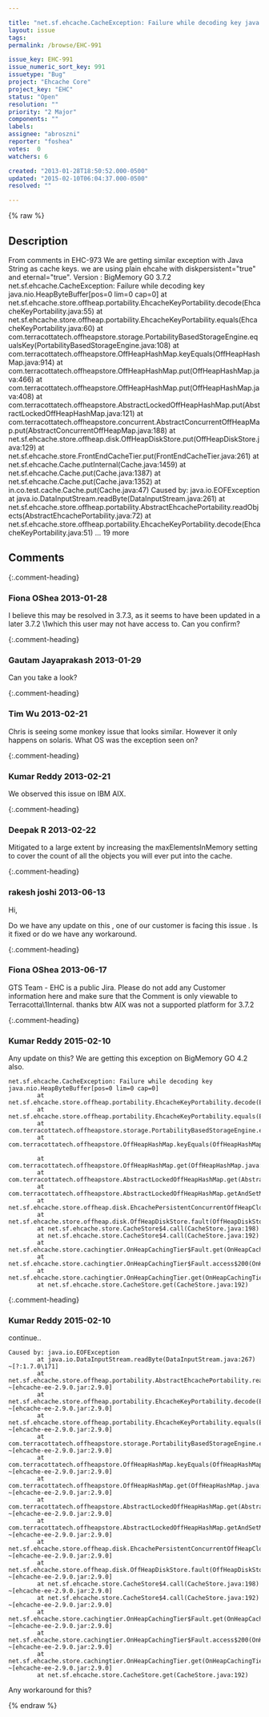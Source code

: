 ```yaml
---

title: "net.sf.ehcache.CacheException: Failure while decoding key java.nio.HeapByteBuffer[pos=0 lim=0 cap=0]"
layout: issue
tags: 
permalink: /browse/EHC-991

issue_key: EHC-991
issue_numeric_sort_key: 991
issuetype: "Bug"
project: "Ehcache Core"
project_key: "EHC"
status: "Open"
resolution: ""
priority: "2 Major"
components: ""
labels: 
assignee: "abroszni"
reporter: "foshea"
votes:  0
watchers: 6

created: "2013-01-28T18:50:52.000-0500"
updated: "2015-02-10T06:04:37.000-0500"
resolved: ""

---
```




{% raw %}



## Description

<div markdown="1" class="description">

From comments in EHC-973
We are getting similar exception with Java String as cache keys.
we are using plain ehcahe with diskpersistent="true" and eternal="true".
Version : BigMemory G0 3.7.2
net.sf.ehcache.CacheException: Failure while decoding key java.nio.HeapByteBuffer[pos=0 lim=0 cap=0]
        at net.sf.ehcache.store.offheap.portability.EhcacheKeyPortability.decode(EhcacheKeyPortability.java:55)
        at net.sf.ehcache.store.offheap.portability.EhcacheKeyPortability.equals(EhcacheKeyPortability.java:60)
        at com.terracottatech.offheapstore.storage.PortabilityBasedStorageEngine.equalsKey(PortabilityBasedStorageEngine.java:108)
        at com.terracottatech.offheapstore.OffHeapHashMap.keyEquals(OffHeapHashMap.java:914)
        at com.terracottatech.offheapstore.OffHeapHashMap.put(OffHeapHashMap.java:466)
        at com.terracottatech.offheapstore.OffHeapHashMap.put(OffHeapHashMap.java:408)
        at com.terracottatech.offheapstore.AbstractLockedOffHeapHashMap.put(AbstractLockedOffHeapHashMap.java:121)
        at com.terracottatech.offheapstore.concurrent.AbstractConcurrentOffHeapMap.put(AbstractConcurrentOffHeapMap.java:188)
        at net.sf.ehcache.store.offheap.disk.OffHeapDiskStore.put(OffHeapDiskStore.java:129)
        at net.sf.ehcache.store.FrontEndCacheTier.put(FrontEndCacheTier.java:261)
        at net.sf.ehcache.Cache.putInternal(Cache.java:1459)
        at net.sf.ehcache.Cache.put(Cache.java:1387)
        at net.sf.ehcache.Cache.put(Cache.java:1352)
        at in.co.test.cache.Cache.put(Cache.java:47)
Caused by: java.io.EOFException
        at java.io.DataInputStream.readByte(DataInputStream.java:261)
        at net.sf.ehcache.store.offheap.portability.AbstractEhcachePortability.readObjects(AbstractEhcachePortability.java:72)
        at net.sf.ehcache.store.offheap.portability.EhcacheKeyPortability.decode(EhcacheKeyPortability.java:51)
        ... 19 more

</div>

## Comments


{:.comment-heading}
### **Fiona OShea** <span class="date">2013-01-28</span>

<div markdown="1" class="comment">

I believe this may be resolved in 3.7.3, as it seems to have been updated in a later 3.7.2 \1which this user may not have access to.
Can you confirm?

</div>


{:.comment-heading}
### **Gautam Jayaprakash** <span class="date">2013-01-29</span>

<div markdown="1" class="comment">

Can you take a look?

</div>


{:.comment-heading}
### **Tim Wu** <span class="date">2013-02-21</span>

<div markdown="1" class="comment">

Chris is seeing some monkey issue that looks similar. However it only happens on solaris. What OS was the exception seen on?

</div>


{:.comment-heading}
### **Kumar Reddy** <span class="date">2013-02-21</span>

<div markdown="1" class="comment">

 We observed this issue on IBM AIX.

</div>


{:.comment-heading}
### **Deepak R** <span class="date">2013-02-22</span>

<div markdown="1" class="comment">

Mitigated to a large extent by increasing the maxElementsInMemory setting to cover the count of all the objects you will ever put into the cache.

</div>


{:.comment-heading}
### **rakesh joshi** <span class="date">2013-06-13</span>

<div markdown="1" class="comment">

Hi,

Do we have any update on this , one of our customer is facing this issue . Is it fixed or do we have any workaround.

</div>


{:.comment-heading}
### **Fiona OShea** <span class="date">2013-06-17</span>

<div markdown="1" class="comment">

GTS Team - EHC is a public Jira. Please do not add any Customer information here and make sure that the Comment is only viewable to Terracotta\1Internal. thanks
btw AIX was not a supported platform for 3.7.2

</div>


{:.comment-heading}
### **Kumar Reddy** <span class="date">2015-02-10</span>

<div markdown="1" class="comment">

Any update on this? We are getting this exception on BigMemory GO 4.2 also.


```
net.sf.ehcache.CacheException: Failure while decoding key
java.nio.HeapByteBuffer[pos=0 lim=0 cap=0]
        at net.sf.ehcache.store.offheap.portability.EhcacheKeyPortability.decode(EhcacheKeyPortability.java:57)
        at net.sf.ehcache.store.offheap.portability.EhcacheKeyPortability.equals(EhcacheKeyPortability.java:62)
        at 
com.terracottatech.offheapstore.storage.PortabilityBasedStorageEngine.equalsKey(PortabilityBasedStorageEngine.java:114)
        at
com.terracottatech.offheapstore.OffHeapHashMap.keyEquals(OffHeapHashMap.java:921)

        at com.terracottatech.offheapstore.OffHeapHashMap.get(OffHeapHashMap.java:269)
        at
com.terracottatech.offheapstore.AbstractLockedOffHeapHashMap.get(AbstractLockedOffHeapHashMap.java:88)
        at
com.terracottatech.offheapstore.AbstractLockedOffHeapHashMap.getAndSetMetadata(AbstractLockedOffHeapHashMap.java:286)
        at  net.sf.ehcache.store.offheap.disk.EhcachePersistentConcurrentOffHeapClockCache.getAndPin(EhcachePersistentConcurrentOffHeapClockCache.java:150)
        at net.sf.ehcache.store.offheap.disk.OffHeapDiskStore.fault(OffHeapDiskStore.java:385)
        at net.sf.ehcache.store.CacheStore$4.call(CacheStore.java:198)
        at net.sf.ehcache.store.CacheStore$4.call(CacheStore.java:192)
        at net.sf.ehcache.store.cachingtier.OnHeapCachingTier$Fault.get(OnHeapCachingTier.java:334)
        at net.sf.ehcache.store.cachingtier.OnHeapCachingTier$Fault.access$200(OnHeapCachingTier.java:311)
        at net.sf.ehcache.store.cachingtier.OnHeapCachingTier.get(OnHeapCachingTier.java:175)
        at net.sf.ehcache.store.CacheStore.get(CacheStore.java:192)
```


</div>


{:.comment-heading}
### **Kumar Reddy** <span class="date">2015-02-10</span>

<div markdown="1" class="comment">

continue..


```
Caused by: java.io.EOFException
        at java.io.DataInputStream.readByte(DataInputStream.java:267) ~[?:1.7.0\171]
        at
net.sf.ehcache.store.offheap.portability.AbstractEhcachePortability.readObjects(AbstractEhcachePortability.java:72)
~[ehcache-ee-2.9.0.jar:2.9.0]
        at
net.sf.ehcache.store.offheap.portability.EhcacheKeyPortability.decode(EhcacheKeyPortability.java:53)
~[ehcache-ee-2.9.0.jar:2.9.0]
        at
net.sf.ehcache.store.offheap.portability.EhcacheKeyPortability.equals(EhcacheKeyPortability.java:62)
~[ehcache-ee-2.9.0.jar:2.9.0]
        at
com.terracottatech.offheapstore.storage.PortabilityBasedStorageEngine.equalsKey(PortabilityBasedStorageEngine.java:114)
~[ehcache-ee-2.9.0.jar:2.9.0]
        at
com.terracottatech.offheapstore.OffHeapHashMap.keyEquals(OffHeapHashMap.java:921)
~[ehcache-ee-2.9.0.jar:2.9.0]
        at com.terracottatech.offheapstore.OffHeapHashMap.get(OffHeapHashMap.java:269)
~[ehcache-ee-2.9.0.jar:2.9.0]
        at
com.terracottatech.offheapstore.AbstractLockedOffHeapHashMap.get(AbstractLockedOffHeapHashMap.java:88)
~[ehcache-ee-2.9.0.jar:2.9.0]
        at
com.terracottatech.offheapstore.AbstractLockedOffHeapHashMap.getAndSetMetadata(AbstractLockedOffHeapHashMap.java:286)
~[ehcache-ee-2.9.0.jar:2.9.0]
        at
net.sf.ehcache.store.offheap.disk.EhcachePersistentConcurrentOffHeapClockCache.getAndPin(EhcachePersistentConcurrentOffHeapClockCache.java:150)
~[ehcache-ee-2.9.0.jar:2.9.0]
        at
net.sf.ehcache.store.offheap.disk.OffHeapDiskStore.fault(OffHeapDiskStore.java:385)
~[ehcache-ee-2.9.0.jar:2.9.0]
        at net.sf.ehcache.store.CacheStore$4.call(CacheStore.java:198)
~[ehcache-ee-2.9.0.jar:2.9.0]
        at net.sf.ehcache.store.CacheStore$4.call(CacheStore.java:192)
~[ehcache-ee-2.9.0.jar:2.9.0]
        at
net.sf.ehcache.store.cachingtier.OnHeapCachingTier$Fault.get(OnHeapCachingTier.java:334)
~[ehcache-ee-2.9.0.jar:2.9.0]
        at
net.sf.ehcache.store.cachingtier.OnHeapCachingTier$Fault.access$200(OnHeapCachingTier.java:311)
~[ehcache-ee-2.9.0.jar:2.9.0]
        at
net.sf.ehcache.store.cachingtier.OnHeapCachingTier.get(OnHeapCachingTier.java:175)
~[ehcache-ee-2.9.0.jar:2.9.0]
        at net.sf.ehcache.store.CacheStore.get(CacheStore.java:192)
```


Any workaround for this?

</div>



{% endraw %}
